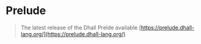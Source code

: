 # Prelude

> The latest release of the Dhall Prelde available [https://prelude.dhall-lang.org/](https://prelude.dhall-lang.org/)

```note:: prelude doc generation to be defined here
```
